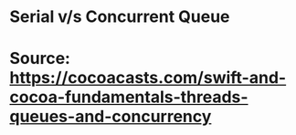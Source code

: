 #  Serial v/s Concurrent Queue

# Source: https://cocoacasts.com/swift-and-cocoa-fundamentals-threads-queues-and-concurrency

